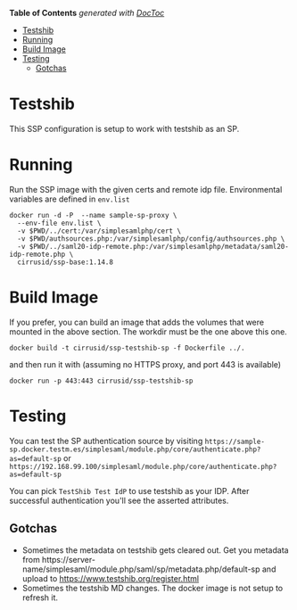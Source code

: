 <!-- START doctoc generated TOC please keep comment here to allow auto update -->
<!-- DON'T EDIT THIS SECTION, INSTEAD RE-RUN doctoc TO UPDATE -->
**Table of Contents**  *generated with [DocToc](https://github.com/thlorenz/doctoc)*

- [Testshib](#testshib)
- [Running](#running)
- [Build Image](#build-image)
- [Testing](#testing)
  - [Gotchas](#gotchas)

<!-- END doctoc generated TOC please keep comment here to allow auto update -->

# Testshib

This SSP configuration is setup to work with testshib as an SP.

# Running

Run the SSP image with the given certs and remote idp file.
Environmental variables are defined in `env.list`

    docker run -d -P  --name sample-sp-proxy \
      --env-file env.list \
      -v $PWD/../cert:/var/simplesamlphp/cert \
      -v $PWD/authsources.php:/var/simplesamlphp/config/authsources.php \
      -v $PWD/../saml20-idp-remote.php:/var/simplesamlphp/metadata/saml20-idp-remote.php \
      cirrusid/ssp-base:1.14.8

# Build Image

If you prefer, you can build an image that adds the volumes that were mounted in the above section. The workdir must be the one above this one.

    docker build -t cirrusid/ssp-testshib-sp -f Dockerfile ../.

and then run it with (assuming no HTTPS proxy, and port 443 is available)

    docker run -p 443:443 cirrusid/ssp-testshib-sp

# Testing

You can test the SP authentication source by visiting `https://sample-sp.docker.testm.es/simplesaml/module.php/core/authenticate.php?as=default-sp` or `https://192.168.99.100/simplesaml/module.php/core/authenticate.php?as=default-sp`

You can pick `TestShib Test IdP` to use testshib as your IDP. After successful authentication you'll see the asserted attributes.

## Gotchas

* Sometimes the metadata on testshib gets cleared out. Get you metadata from https://server-name/simplesaml/module.php/saml/sp/metadata.php/default-sp and upload to https://www.testshib.org/register.html
* Sometimes the testshib MD changes. The docker image is not setup to refresh it.